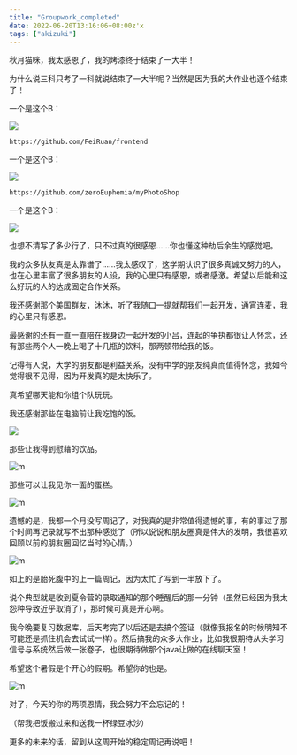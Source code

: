 ```yaml
---
title: "Groupwork_completed"
date: 2022-06-20T13:16:06+08:00z'x
tags: ["akizuki"]
---
```










秋月猫咪，我太感恩了，我的烤漆终于结束了一大半！

为什么说三科只考了一科就说结束了一大半呢？当然是因为我的大作业也逐个结束了！

一个是这个B：

![](miaotu.png)

`https://github.com/FeiRuan/frontend`

一个是这个B：

![](ps.png)

`https://github.com/zeroEuphemia/myPhotoShop`

一个是这个B：

![](shuxue.png)



也想不清写了多少行了，只不过真的很感恩......你也懂这种劫后余生的感觉吧。

我的众多队友真是太靠谱了......我太感叹了，这学期认识了很多真诚又努力的人，也在心里丰富了很多朋友的人设，我的心里只有感恩，或者感激。希望以后能和这么好玩的人的达成固定合作关系。

我还感谢那个美国群友，沐沐，听了我随口一提就帮我们一起开发，通宵连麦，我的心里只有感恩。

最感谢的还有一直一直陪在我身边一起开发的小吕，连起的争执都很让人怀念，还有那些两个人一晚上喝了十几瓶的饮料，那两顿带给我的饭。

记得有人说，大学的朋友都是利益关系，没有中学的朋友纯真而值得怀念，我如今觉得很不见得，因为开发真的是太快乐了。

真希望哪天能和你组个队玩玩。



我还感谢那些在电脑前让我吃饱的饭。

![](yuzi.jpg)

那些让我得到慰藉的饮品。

![m](yangzhiganlu.jpg)

那些可以让我见你一面的蛋糕。

![m](dangao.jpg)





遗憾的是，我都一个月没写周记了，对我真的是非常值得遗憾的事，有的事过了那个时间再记录就写不出那种感觉了（所以说说和朋友圈真是伟大的发明，我很喜欢回顾以前的朋友圈回忆当时的心情。）

![m](week3.png)

如上的是胎死腹中的上一篇周记，因为太忙了写到一半放下了。

说个典型就是收到夏令营的录取通知的那个睡醒后的那一分钟（虽然已经因为我太怨种导致近乎取消了），那时候可真是开心啊。

我今晚要复习数据库，后天考完了以后还是去搞个签证（就像我报名的时候明知不可能还是抓住机会去试试一样）。然后搞我的众多大作业，比如我很期待从头学习信号与系统然后做一张卷子，也很期待做那个java让做的在线聊天室！

希望这个暑假是个开心的假期。希望你的也是。

![m](mao.jpg)





对了，今天的你的两项恩情，我会努力不会忘记的！

（帮我把饭搬过来和送我一杯绿豆冰沙）

更多的未来的话，留到从这周开始的稳定周记再说吧！
